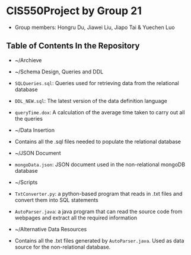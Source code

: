 # CIS550Project by Group 21
* Group members: Hongru Du, Jiawei Liu, Jiapo Tai & Yuechen Luo

## Table of Contents In the Repository
* ~/Archieve
 * ~/Schema Design, Queries and DDL
  * `SQLQueries.sql`: Queries used for retrieving data from the relational database
  * `DDL_NEW.sql`: The latest version of the data definition language
  * `queryTime.dox`: A calculation of the average time taken to carry out all the queries

 * ~/Data Insertion
  * Contains all the .sql files needed to populate the relational database

 * ~/JSON Document
  * `mongoData.json`: JSON document used in the non-relational mongoDB database

 * ~/Scripts
  * `TxtConverter.py`: a python-based program that reads in .txt files and convert them into SQL statements
  * `AutoParser.java`: a java program that can read the source code from webpages and extract all the required information

 * ~/Alternative Data Resources
  * Contains all the .txt files generated by `AutoParser.java`. Used as data source for the non-relational database.

## 
